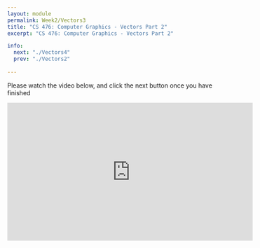 ```yaml
---
layout: module
permalink: Week2/Vectors3
title: "CS 476: Computer Graphics - Vectors Part 2"
excerpt: "CS 476: Computer Graphics - Vectors Part 2"

info:
  next: "./Vectors4"
  prev: "./Vectors2"
  
---
```


Please watch the video below, and click the next button once you have finished

<iframe width="560" height="315" src="https://www.youtube.com/embed/flqlHEz5uAQ" frameborder="0" allow="accelerometer; autoplay; encrypted-media; gyroscope; picture-in-picture" allowfullscreen></iframe>
